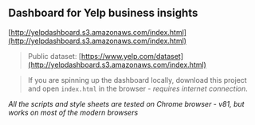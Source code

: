 ## Dashboard for Yelp business insights
[http://yelpdashboard.s3.amazonaws.com/index.html](http://yelpdashboard.s3.amazonaws.com/index.html)



> Public dataset: [https://www.yelp.com/dataset](http://yelpdashboard.s3.amazonaws.com/index.html)

> If you are spinning up the dashboard locally, download this project and open `index.html` in the browser - _requires internet connection_.


_All the scripts and style sheets are tested on Chrome browser - v81, but works on most of the modern browsers_


